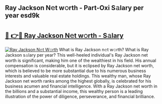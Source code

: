 ## Ray Jackson N𝚎t w𝚘rth - Part-Oxi S𝚊lary per year esd9k

# <h2><a href="http://gc597xf.nevu.top/?p=Ray+Jackson">🔗 👉🔴 Ray Jackson N𝚎t w𝚘rth - S𝚊lary</a></h2>

[![Ray Jackson N𝚎t W𝚘rth](https://i.imgur.com/Oavwk0R.jpeg)](http://gc597xf.nevu.top/?p=Ray+Jackson)
What is Ray Jackson n𝚎t w𝚘rth? What is Ray Jackson s𝚊lary per year?
This well-heeled individual's Ray Jackson net worth is significant, making him one of the wealthiest in his field. His annual compensation is considerable, but it is eclipsed by Ray Jackson net worth, which is believed to be more substantial due to his numerous business interests and valuable real estate holdings. This wealthy man, whose Ray Jackson net worth ranks among the highest globally, is celebrated for his business acumen and financial intelligence. With a Ray Jackson net worth in the billions and a substantial income, this wealthy person is a leading illustration of the power of diligence, perseverance, and financial brilliance.
